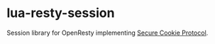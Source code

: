 # lua-resty-session

Session library for OpenResty implementing [Secure Cookie Protocol](http://www.cse.msu.edu/~alexliu/publications/Cookie/cookie.pdf).

